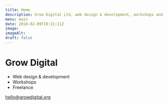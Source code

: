 ```yaml
---
title: Home
description: Grow Digital Ltd, web design & development, workshops and training from West Wales
menu: main
date: 2018-02-09T19:21:11Z
image: 
imageAlt: 
draft: false
---
```


# Grow Digital

* Web design & development
* Workshops
* Freelance

<hello@growdigital.org>
